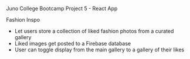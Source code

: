 Juno College Bootcamp Project 5 - React App

Fashion Inspo

- Let users store a collection of liked fashion photos from a curated gallery
- Liked images get posted to a Firebase database 
- User can toggle display from the main gallery to a gallery of their likes
